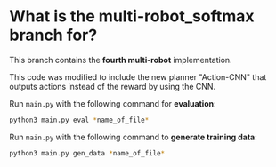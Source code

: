 # What is the multi-robot_softmax branch for?
This branch contains the **fourth multi-robot** implementation.

This code was modified to include the new planner "Action-CNN" that outputs actions instead of the reward by using the CNN.

Run `main.py` with the following command for **evaluation**:
```bash
python3 main.py eval *name_of_file*
```

Run `main.py` with the following command to **generate training data**:
```bash
python3 main.py gen_data *name_of_file*
```
